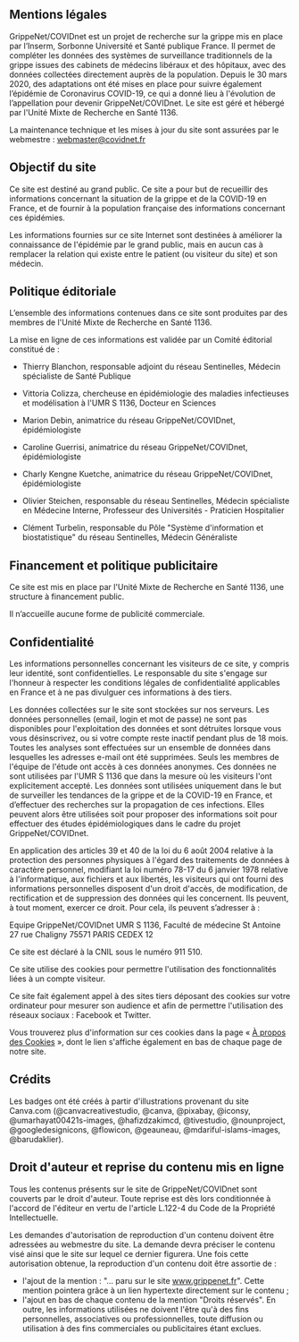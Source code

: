 ## Mentions légales

GrippeNet/COVIDnet est un projet de recherche sur la grippe mis en place par l’Inserm, Sorbonne Université et Santé publique France. Il permet de compléter les données des systèmes de surveillance traditionnels de la grippe issues des cabinets de médecins libéraux et des hôpitaux, avec des données collectées directement auprès de la population. Depuis le 30 mars 2020, des adaptations ont été mises en place pour suivre également l’épidémie de Coronavirus COVID-19, ce qui a donné lieu à l'évolution de l’appellation pour devenir GrippeNet/COVIDnet. Le site est géré et hébergé par l'Unité Mixte de Recherche en Santé 1136.

La maintenance technique et les mises à jour du site sont assurées par le webmestre : webmaster@covidnet.fr




## Objectif du site

Ce site est destiné au grand public. Ce site a pour but de recueillir des informations concernant la situation de la grippe et de la COVID-19 en France, et de fournir à la population française des informations concernant ces épidémies.

Les informations fournies sur ce site Internet sont destinées à améliorer la connaissance de l'épidémie par le grand public, mais en aucun cas à remplacer la relation qui existe entre le patient (ou visiteur du site) et son médecin.


## Politique éditoriale

L’ensemble des informations contenues dans ce site sont produites par des membres de l'Unité Mixte de Recherche en Santé 1136.

La mise en ligne de ces informations est validée par un Comité éditorial constitué de :

- Thierry Blanchon, responsable adjoint du réseau Sentinelles, Médecin spécialiste de Santé Publique

- Vittoria Colizza, chercheuse en épidémiologie des maladies infectieuses et modélisation à l'UMR S 1136, Docteur en Sciences

- Marion Debin, animatrice du réseau GrippeNet/COVIDnet, épidémiologiste

- Caroline Guerrisi, animatrice du réseau GrippeNet/COVIDnet, épidémiologiste

- Charly Kengne Kuetche, animatrice du réseau GrippeNet/COVIDnet, épidémiologiste

- Olivier Steichen, responsable du réseau Sentinelles, Médecin spécialiste en Médecine Interne, Professeur des Universités - Praticien Hospitalier

- Clément Turbelin, responsable du Pôle "Système d'information et biostatistique" du réseau Sentinelles, Médecin Généraliste


## Financement et politique publicitaire

Ce site est mis en place par l'Unité Mixte de Recherche en Santé 1136, une structure à financement public.

Il n’accueille aucune forme de publicité commerciale.


## Confidentialité

Les informations personnelles concernant les visiteurs de ce site, y compris leur identité, sont confidentielles. Le responsable du site s'engage sur l'honneur à respecter les conditions légales de confidentialité applicables en France et à ne pas divulguer ces informations à des tiers.

Les données collectées sur le site sont stockées sur nos serveurs. Les données personnelles (email, login et mot de passe) ne sont pas disponibles pour l'exploitation des données et sont détruites lorsque vous vous désinscrivez, ou si votre compte reste inactif pendant plus de 18 mois. Toutes les analyses sont effectuées sur un ensemble de données dans lesquelles les adresses e-mail ont été supprimées. Seuls les membres de l'équipe de l'étude ont accès à ces données anonymes. Ces données ne sont utilisées par l'UMR S 1136 que dans la mesure où les visiteurs l'ont explicitement accepté. Les données sont utilisées uniquement dans le but de surveiller les tendances de la grippe et de la COVID-19 en France, et d’effectuer des recherches sur la propagation de ces infections. Elles peuvent alors être utilisées soit pour proposer des informations soit pour effectuer des études épidémiologiques dans le cadre du projet  GrippeNet/COVIDnet.

En application des articles 39 et 40 de la loi du 6 août 2004 relative à la protection des personnes physiques à l'égard des traitements de données à caractère personnel, modifiant la loi numéro 78-17 du 6 janvier 1978 relative à l'informatique, aux fichiers et aux libertés, les visiteurs qui ont fourni des informations personnelles disposent d'un droit d'accès, de modification, de rectification et de suppression des données qui les concernent. Ils peuvent, à tout moment, exercer ce droit. Pour cela, ils peuvent s’adresser à :

Equipe GrippeNet/COVIDnet
UMR S 1136, Faculté de médecine St Antoine
27 rue Chaligny
75571 PARIS CEDEX 12

Ce site est déclaré à la CNIL sous le numéro 911 510.

Ce site utilise des cookies pour permettre l'utilisation des fonctionnalités liées à un compte visiteur.

Ce site fait également appel à des sites tiers déposant des cookies sur votre ordinateur pour mesurer son audience et afin de permettre l'utilisation des réseaux sociaux : Facebook et Twitter. 

Vous trouverez plus d'information sur ces cookies dans la page « [À propos des Cookies](/cookies) », dont le lien s'affiche également en bas de chaque page de notre site.


## Crédits

Les badges ont été créés à partir d'illustrations provenant du site Canva.com (@canvacreativestudio, @canva, @pixabay, @iconsy, @umarhayat00421s-images, @hafizdzakimcd, @tivestudio, @nounproject, @googledesignicons, @flowicon, @geauneau, @mdariful-islams-images, @barudaklier).


## Droit d'auteur et reprise du contenu mis en ligne

Tous les contenus présents sur le site de GrippeNet/COVIDnet sont couverts par le droit d'auteur. Toute reprise est dès lors conditionnée à l'accord de l'éditeur en vertu de l'article L.122-4 du Code de la Propriété Intellectuelle.

Les demandes d'autorisation de reproduction d'un contenu doivent être adressées au webmestre du site. La demande devra préciser le contenu visé ainsi que le site sur lequel ce dernier figurera. Une fois cette autorisation obtenue, la reproduction d'un contenu doit être assortie de :

- l'ajout de la mention : "... paru sur le site www.grippenet.fr". Cette mention pointera grâce à un lien hypertexte directement sur le contenu ;
- l'ajout en bas de chaque contenu de la mention "Droits réservés".
En outre, les informations utilisées ne doivent l'être qu'à des fins personnelles, associatives ou professionnelles, toute diffusion ou utilisation à des fins commerciales ou publicitaires étant exclues.
